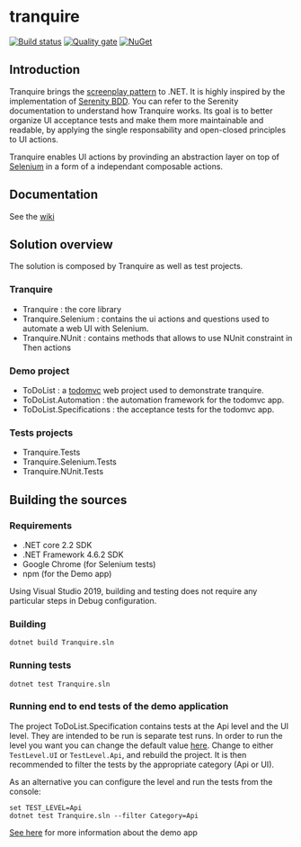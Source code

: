 tranquire
=========

[![Build status](https://ci.appveyor.com/api/projects/status/qmv6y5576jyvra1q/branch/master?svg=true)](https://ci.appveyor.com/project/Galad/tranquire/branch/master)
[![Quality gate](https://sonarcloud.io/api/project_badges/measure?project=Tranquire&metric=alert_status)](https://sonarcloud.io/dashboard?id=Tranquire)
[![NuGet](https://img.shields.io/nuget/v/Tranquire.svg)](https://www.nuget.org/packages/Tranquire/)



Introduction
------------
Tranquire brings the [screenplay pattern](http://www.infoq.com/articles/Beyond-Page-Objects-Test-Automation-Serenity-Screenplay) to .NET. It is highly inspired by the implementation of [Serenity BDD](http://www.serenity-bdd.info). You can refer to the Serenity documentation to understand how Tranquire works.
Its goal is to better organize UI acceptance tests and make them more maintainable and readable, by applying the single responsability and open-closed principles to UI actions.

Tranquire enables UI actions by provinding an abstraction layer on top of [Selenium](http://www.seleniumhq.org/) in a form of a independant composable actions.

Documentation
---------------
See the [wiki](https://github.com/Galad/tranquire/wiki)

Solution overview 
--------
The solution is composed by Tranquire as well as test projects.

### Tranquire
* Tranquire : the core library
* Tranquire.Selenium : contains the ui actions and questions used to automate a web UI with Selenium.
* Tranquire.NUnit : contains methods that allows to use NUnit constraint in Then actions

### Demo project
* ToDoList : a [todomvc](http://todomvc.com/) web project used to demonstrate tranquire. 
* ToDoList.Automation : the automation framework for the todomvc app.
* ToDoList.Specifications : the acceptance tests for the todomvc app.

### Tests projects
* Tranquire.Tests
* Tranquire.Selenium.Tests
* Tranquire.NUnit.Tests

Building the sources
--------
### Requirements
* .NET core 2.2 SDK
* .NET Framework 4.6.2 SDK
* Google Chrome (for Selenium tests)
* npm (for the Demo app)

Using Visual Studio 2019, building and testing does not require any particular steps in Debug configuration.

### Building
```
dotnet build Tranquire.sln
```

### Running tests
```
dotnet test Tranquire.sln
```

### Running end to end tests of the demo application
The project ToDoList.Specification contains tests at the Api level and the UI level. They are intended to be run is separate test runs.
In order to run the level you want you can change the default value [here](https://github.com/Galad/tranquire/blob/a36d15aa429f1a1f13a7d1ea601c9b06eda9d7a1/tests/ToDoList.Specifications/Setup.cs#L225). Change to either `TestLevel.UI` or `TestLevel.Api`, and rebuild the project.
It is then recommended to filter the tests by the appropriate category (Api or UI).

As an alternative you can configure the level and run the tests from the console:
```
set TEST_LEVEL=Api
dotnet test Tranquire.sln --filter Category=Api
```

[See here](https://github.com/Galad/tranquire/wiki/Demo-application:-ToDoList) for more information about the demo app
